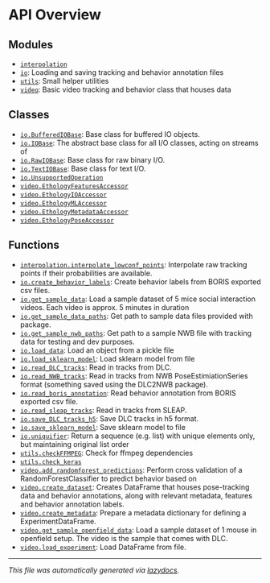 <!-- markdownlint-disable -->

# API Overview

## Modules

- [`interpolation`](./interpolation.md#module-interpolation)
- [`io`](./io.md#module-io): Loading and saving tracking and behavior annotation files 
- [`utils`](./utils.md#module-utils): Small helper utilities
- [`video`](./video.md#module-video): Basic video tracking and behavior class that houses data

## Classes

- [`io.BufferedIOBase`](./io.md#class-bufferediobase): Base class for buffered IO objects.
- [`io.IOBase`](./io.md#class-iobase): The abstract base class for all I/O classes, acting on streams of
- [`io.RawIOBase`](./io.md#class-rawiobase): Base class for raw binary I/O.
- [`io.TextIOBase`](./io.md#class-textiobase): Base class for text I/O.
- [`io.UnsupportedOperation`](./io.md#class-unsupportedoperation)
- [`video.EthologyFeaturesAccessor`](./video.md#class-ethologyfeaturesaccessor)
- [`video.EthologyIOAccessor`](./video.md#class-ethologyioaccessor)
- [`video.EthologyMLAccessor`](./video.md#class-ethologymlaccessor)
- [`video.EthologyMetadataAccessor`](./video.md#class-ethologymetadataaccessor)
- [`video.EthologyPoseAccessor`](./video.md#class-ethologyposeaccessor)

## Functions

- [`interpolation.interpolate_lowconf_points`](./interpolation.md#function-interpolate_lowconf_points): Interpolate raw tracking points if their probabilities are available.
- [`io.create_behavior_labels`](./io.md#function-create_behavior_labels): Create behavior labels from BORIS exported csv files.
- [`io.get_sample_data`](./io.md#function-get_sample_data): Load a sample dataset of 5 mice social interaction videos. Each video is approx. 5 minutes in duration
- [`io.get_sample_data_paths`](./io.md#function-get_sample_data_paths): Get path to sample data files provided with package. 
- [`io.get_sample_nwb_paths`](./io.md#function-get_sample_nwb_paths): Get path to a sample NWB file with tracking data for testing and dev purposes.
- [`io.load_data`](./io.md#function-load_data): Load an object from a pickle file
- [`io.load_sklearn_model`](./io.md#function-load_sklearn_model): Load sklearn model from file
- [`io.read_DLC_tracks`](./io.md#function-read_dlc_tracks): Read in tracks from DLC.
- [`io.read_NWB_tracks`](./io.md#function-read_nwb_tracks): Read in tracks from NWB PoseEstimiationSeries format (something saved using the DLC2NWB package).
- [`io.read_boris_annotation`](./io.md#function-read_boris_annotation): Read behavior annotation from BORIS exported csv file. 
- [`io.read_sleap_tracks`](./io.md#function-read_sleap_tracks): Read in tracks from SLEAP.
- [`io.save_DLC_tracks_h5`](./io.md#function-save_dlc_tracks_h5): Save DLC tracks in h5 format.
- [`io.save_sklearn_model`](./io.md#function-save_sklearn_model): Save sklearn model to file
- [`io.uniquifier`](./io.md#function-uniquifier): Return a sequence (e.g. list) with unique elements only, but maintaining original list order
- [`utils.checkFFMPEG`](./utils.md#function-checkffmpeg): Check for ffmpeg dependencies
- [`utils.check_keras`](./utils.md#function-check_keras)
- [`video.add_randomforest_predictions`](./video.md#function-add_randomforest_predictions): Perform cross validation of a RandomForestClassifier to predict behavior based on 
- [`video.create_dataset`](./video.md#function-create_dataset): Creates DataFrame that houses pose-tracking data and behavior annotations, along with relevant metadata, features and behavior annotation labels.
- [`video.create_metadata`](./video.md#function-create_metadata): Prepare a metadata dictionary for defining a ExperimentDataFrame. 
- [`video.get_sample_openfield_data`](./video.md#function-get_sample_openfield_data): Load a sample dataset of 1 mouse in openfield setup. The video is the sample that comes with DLC.
- [`video.load_experiment`](./video.md#function-load_experiment): Load DataFrame from file.


---

_This file was automatically generated via [lazydocs](https://github.com/ml-tooling/lazydocs)._
